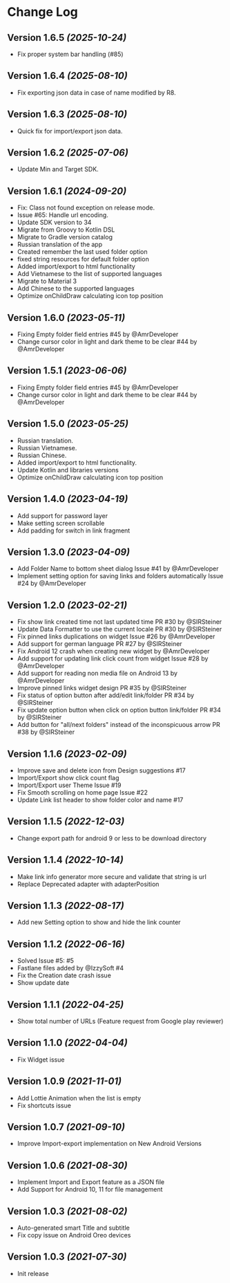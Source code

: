 Change Log
==========

Version 1.6.5 *(2025-10-24)*
-----------------------------

- Fix proper system bar handling (#85)

Version 1.6.4 *(2025-08-10)*
-----------------------------

- Fix exporting json data in case of name modified by R8.

Version 1.6.3 *(2025-08-10)*
-----------------------------

- Quick fix for import/export json data.

Version 1.6.2 *(2025-07-06)*
-----------------------------

- Update Min and Target SDK.

Version 1.6.1 *(2024-09-20)*
-----------------------------

- Fix: Class not found exception on release mode.
- Issue #65: Handle url encoding.
- Update SDK version to 34
- Migrate from Groovy to Kotlin DSL
- Migrate to Gradle version catalog
- Russian translation of the app
- Created remember the last used folder option
- fixed string resources for default folder option
- Added import/export to html functionality
- Add Vietnamese to the list of supported languages
- Migrate to Material 3
- Add Chinese to the supported languages
- Optimize onChildDraw calculating icon top position

Version 1.6.0 *(2023-05-11)*
-----------------------------

* Fixing Empty folder field entries #45 by @AmrDeveloper
* Change cursor color in light and dark theme to be clear #44 by @AmrDeveloper

Version 1.5.1 *(2023-06-06)*
-----------------------------

* Fixing Empty folder field entries #45 by @AmrDeveloper
* Change cursor color in light and dark theme to be clear #44 by @AmrDeveloper

Version 1.5.0 *(2023-05-25)*
-----------------------------

* Russian translation.
* Russian Vietnamese.
* Russian Chinese.
* Added import/export to html functionality.
* Update Kotlin and libraries versions
* Optimize onChildDraw calculating icon top position

Version 1.4.0 *(2023-04-19)*
-----------------------------

* Add support for password layer
* Make setting screen scrollable
* Add padding for switch in link fragment

Version 1.3.0 *(2023-04-09)*
-----------------------------

* Add Folder Name to bottom sheet dialog Issue #41 by @AmrDeveloper
* Implement setting option for saving links and folders automatically Issue #24 by @AmrDeveloper

Version 1.2.0 *(2023-02-21)*
-----------------------------

* Fix show link created time not last updated time PR #30 by @SIRSteiner
* Update Data Formatter to use the current locale PR #30 by @SIRSteiner
* Fix pinned links duplications on widget Issue #26 by @AmrDeveloper
* Add support for german language PR #27 by @SIRSteiner
* Fix Android 12 crash when creating new widget by @AmrDeveloper
* Add support for updating link click count from widget Issue #28 by @AmrDeveloper
* Add support for reading non media file on Android 13 by @AmrDeveloper
* Improve pinned links widget design PR #35 by @SIRSteiner
* Fix status of option button after add/edit link/folder PR #34 by @SIRSteiner
* Fix update option button when click on option button link/folder PR #34 by @SIRSteiner
* Add button for "all/next folders" instead of the inconspicuous arrow PR #38 by @SIRSteiner

Version 1.1.6 *(2023-02-09)*
-----------------------------

* Improve save and delete icon from Design suggestions #17
* Import/Export show click count flag
* Import/Export user Theme Issue #19
* Fix Smooth scrolling on home page Issue #22
* Update Link list header to show folder color and name #17

Version 1.1.5 *(2022-12-03)*
-----------------------------

* Change export path for android 9 or less to be download directory

Version 1.1.4 *(2022-10-14)*
-----------------------------

* Make link info generator more secure and validate that string is url
* Replace Deprecated adapter with adapterPosition

Version 1.1.3 *(2022-08-17)*
-----------------------------

* Add new Setting option to show and hide the link counter

Version 1.1.2 *(2022-06-16)*
-----------------------------

* Solved Issue #5: #5
* Fastlane files added by @IzzySoft #4
* Fix the Creation date crash issue
* Show update date

Version 1.1.1 *(2022-04-25)*
-----------------------------

* Show total number of URLs (Feature request from Google play reviewer)

Version 1.1.0 *(2022-04-04)*
-----------------------------

* Fix Widget issue

Version 1.0.9 *(2021-11-01)*
-----------------------------

* Add Lottie Animation when the list is empty
* Fix shortcuts issue

Version 1.0.7 *(2021-09-10)*
-----------------------------

* Improve Import-export implementation on New Android Versions

Version 1.0.6 *(2021-08-30)*
-----------------------------

* Implement Import and Export feature as a JSON file
* Add Support for Android 10, 11 for file management

Version 1.0.3 *(2021-08-02)*
-----------------------------

* Auto-generated smart Title and subtitle
* Fix copy issue on Android Oreo devices

Version 1.0.3 *(2021-07-30)*
-----------------------------

* Init release